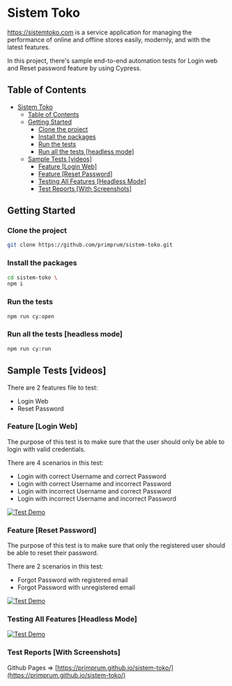 # Sistem Toko

https://sistemtoko.com is a service application for managing the performance of online and offline stores easily, modernly, and with the latest features.

In this project, there's sample end-to-end automation tests for Login web and Reset password feature by using Cypress.

## Table of Contents

- [Sistem Toko](#sistem-toko)
  - [Table of Contents](#table-of-contents)
  - [Getting Started](#getting-started)
    - [Clone the project](#clone-the-project)
    - [Install the packages](#install-the-packages)
    - [Run the tests](#run-the-tests)
    - [Run all the tests \[headless mode\]](#run-all-the-tests-headless-mode)
  - [Sample Tests \[videos\]](#sample-tests-videos)
    - [Feature \[Login Web\]](#feature-login-web)
    - [Feature \[Reset Password\]](#feature-reset-password)
    - [Testing All Features \[Headless Mode\]](#testing-all-features-headless-mode)
    - [Test Reports \[With Screenshots\]](#test-reports-with-screenshots)

## Getting Started

### Clone the project

```bash
git clone https://github.com/primprum/sistem-toko.git
```

### Install the packages

```bash
cd sistem-toko \
npm i
```

### Run the tests

```bash
npm run cy:open
```

### Run all the tests [headless mode]

```bash
npm run cy:run
```

## Sample Tests [videos]

There are 2 features file to test:

- Login Web
- Reset Password

### Feature [Login Web]

The purpose of this test is to make sure that the user should only be able to login with valid credentials.

There are 4 scenarios in this test:

- Login with correct Username and correct Password
- Login with correct Username and incorrect Password
- Login with incorrect Username and correct Password
- Login with incorrect Username and incorrect Password

[![Test Demo](https://img.youtube.com/vi/lEJ3HrbZLOA/maxresdefault.jpg)](https://www.youtube.com/embed/lEJ3HrbZLOA)

### Feature [Reset Password]

The purpose of this test is to make sure that only the registered user should be able to reset their password.

There are 2 scenarios in this test:

- Forgot Password with registered email
- Forgot Password with unregistered email

[![Test Demo](https://img.youtube.com/vi/d8HWCxI_OZA/maxresdefault.jpg)](https://www.youtube.com/embed/d8HWCxI_OZA)

### Testing All Features [Headless Mode]

[![Test Demo](https://img.youtube.com/vi/nQH6gJ7q94s/maxresdefault.jpg)](https://www.youtube.com/embed/nQH6gJ7q94s)

### Test Reports [With Screenshots]

Github Pages => [https://primprum.github.io/sistem-toko/](https://primprum.github.io/sistem-toko/)
